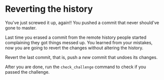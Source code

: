 # Reverting the history

You've just screwed it up, again!! You pushed a commit that never should've gone to
master.

Last time you erased a commit from the remote history people started complaining
they got things messed up. You learned from your mistakes, now you are going to
revert the changes without altering the history.

Revert the last commit, that is, push a _new_ commit that undoes its changes.

After you are done, run the `check_challenge` command to check if you passed the challenge.

